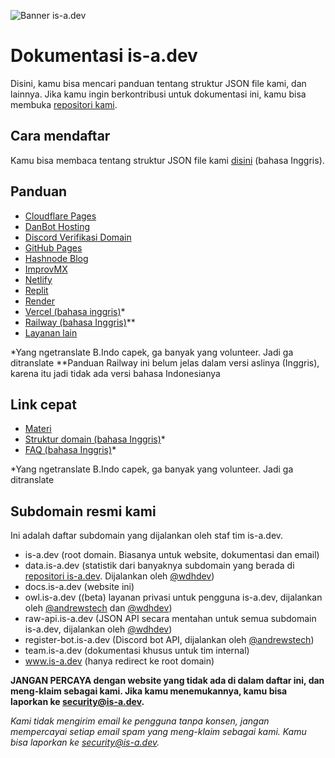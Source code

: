 ![Banner is-a.dev](../media/banner.png)

# Dokumentasi is-a.dev
Disini, kamu bisa mencari panduan tentang struktur JSON file kami, dan lainnya. Jika kamu ingin berkontribusi untuk dokumentasi ini, kamu bisa membuka [repositori kami](https://github.com/is-a-dev/docs).

## Cara mendaftar
Kamu bisa membaca tentang struktur JSON file kami [disini](../../useful/domain-structure) (bahasa Inggris).

## Panduan
- [Cloudflare Pages](panduan/cloudflare-pages)
- [DanBot Hosting](panduan/dbh)
- [Discord Verifikasi Domain](panduan/discord-verification)
- [GitHub Pages](panduan/github-pages)
- [Hashnode Blog](panduan/hashnode)
- [ImprovMX](panduan/improvmx)
- [Netlify](panduan/netlify)
- [Replit](panduan/replit)
- [Render](panduan/render)
- [Vercel (bahasa inggris)](panduan/vercel)*
- [Railway (bahasa Inggris)](../guides/railway)**
- [Layanan lain](panduan/other)

*Yang ngetranslate B.Indo capek, ga banyak yang volunteer. Jadi ga ditranslate
**Panduan Railway ini belum jelas dalam versi aslinya (Inggris), karena itu jadi tidak ada versi bahasa Indonesianya

## Link cepat
 - [Materi](link_cepat/materi)
 - [Struktur domain (bahasa Inggris)](../useful/domain-structure)*
 - [FAQ (bahasa Inggris)](../useful/faq)*

*Yang ngetranslate B.Indo capek, ga banyak yang volunteer. Jadi ga ditranslate

## Subdomain resmi kami
Ini adalah daftar subdomain yang dijalankan oleh staf tim is-a.dev.

- is-a.dev (root domain. Biasanya untuk website, dokumentasi dan email)
- data.is-a.dev (statistik dari banyaknya subdomain yang berada di [repositori is-a.dev](https://github.com/is-a-dev/register). Dijalankan oleh [@wdhdev](https://github.com/wdhdev))
- docs.is-a.dev (website ini)
- owl.is-a.dev ((beta) layanan privasi untuk pengguna is-a.dev, dijalankan oleh [@andrewstech](https://github.com/andrewstech) dan [@wdhdev](https://github.com/wdhdev))
- raw-api.is-a.dev (JSON API secara mentahan untuk semua subdomain is-a.dev, dijalankan oleh [@wdhdev](https://github.com/wdhdev))
- register-bot.is-a.dev (Discord bot API, dijalankan oleh [@andrewstech](https://github.com/andrewstech))
- team.is-a.dev (dokumentasi khusus untuk tim internal)
- www.is-a.dev (hanya redirect ke root domain)

**JANGAN PERCAYA dengan website yang tidak ada di dalam daftar ini, dan meng-klaim sebagai kami. Jika kamu menemukannya, kamu bisa laporkan ke [security@is-a.dev](mailto:security@is-a.dev).**

*Kami tidak mengirim email ke pengguna tanpa konsen, jangan mempercayai setiap email spam yang meng-klaim sebagai kami. Kamu bisa laporkan ke [security@is-a.dev](mailto:security@is-a.dev).*

<!-- Full translation (including Guide, and 'Useful' section) was provided in Indonesia by @vintheweirdass -->
<!-- to**l banget gw, harusnya ngerjain tugas. et dah -->